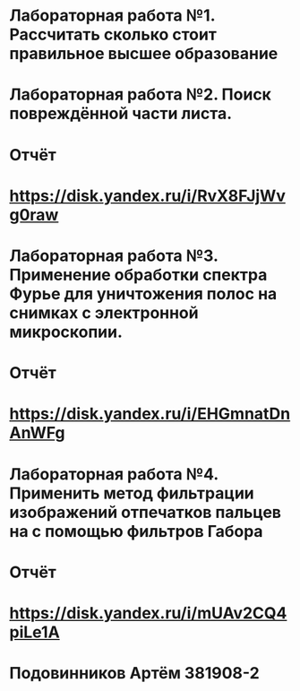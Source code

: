 # Лабораторная работа №1. Рассчитать сколько стоит правильное высшее образование
# Лабораторная работа №2. Поиск повреждённой части листа.
# Отчёт
# https://disk.yandex.ru/i/RvX8FJjWvg0raw
# Лабораторная работа №3. Применение обработки спектра Фурье для уничтожения полос на снимках с электронной микроскопии.
# Отчёт 
# https://disk.yandex.ru/i/EHGmnatDnAnWFg
# Лабораторная работа №4. Применить метод фильтрации изображений отпечатков пальцев на с помощью фильтров Габора
# Отчёт 
# https://disk.yandex.ru/i/mUAv2CQ4piLe1A
# Подовинников Артём 381908-2


